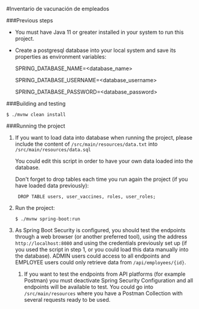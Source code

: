 #Inventario de vacunación de empleados

###Previous steps

* You must have Java 11 or greater installed in your system to run this project.
* Create a postgresql database into your local system and save its properties
  as environment variables:

    SPRING_DATABASE_NAME=<database_name>
    
    SPRING_DATABASE_USERNAME=<database_username>
    
    SPRING_DATABASE_PASSWORD=<database_password>

###Building and testing

```
$ ./mvnw clean install
```

###Running the project

1. If you want to load data into database when running the project, please
include the content of ```/src/main/resources/data.txt``` into 
```/src/main/resources/data.sql```

    You could edit this script in order to have your own data loaded into the database.
    
    Don't forget to drop tables each time you run again the project (if you
have loaded data previously):
    
    ```postgres-sql
     DROP TABLE users, user_vaccines, roles, user_roles;
    ```
2. Run the project:
    ```
    $ ./mvnw spring-boot:run
    ```

3. As Spring Boot Security is configured, you should test the endpoints through a
web browser (or another preferred tool), using the address ```http://localhost:8080``` and using the credentials
previously set up (if you used the script in step 1, or you could load this data manually 
into the database). ADMIN users could access to all endpoints and EMPLOYEE users could only
retrieve data from ```/api/employees/{id}```.

   1. If you want to test the endpoints from API platforms (for example Postman) you must
    deactivate Spring Security Configuration and all endpoints will be available to test. You
    could go into ```/src/main/resources``` where you have a Postman Collection with several
    requests ready to be used.